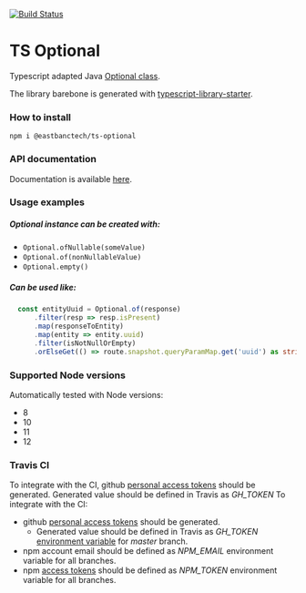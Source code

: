[![Build Status](https://travis-ci.com/eastbanctech/ts-optional.svg?branch=master)](https://travis-ci.com/eastbanctech/ts-optional)

# TS Optional
Typescript adapted Java [Optional class](https://docs.oracle.com/javase/8/docs/api/java/util/Optional.html).

The library barebone is generated with 
[typescript-library-starter](https://github.com/alexjoverm/typescript-library-starter). 

### How to install
`npm i @eastbanctech/ts-optional`

### API documentation

Documentation is available [here](https://eastbanctech.github.io/ts-optional/).

### Usage examples
##### Optional instance can be created with:
- `Optional.ofNullable(someValue)`
- `Optional.of(nonNullableValue)`
- `Optional.empty()`

##### Can be used like:

```typescript
  const entityUuid = Optional.of(response)
      .filter(resp => resp.isPresent)
      .map(responseToEntity)
      .map(entity => entity.uuid)
      .filter(isNotNullOrEmpty)
      .orElseGet(() => route.snapshot.queryParamMap.get('uuid') as string);
```

### Supported Node versions
Automatically tested with Node versions:
- 8
- 10
- 11
- 12

### Travis CI
To integrate with the CI, github [personal access tokens](https://github.com/settings/tokens) 
should be generated. 
Generated value should be defined in Travis as _GH_TOKEN_ 
To integrate with the CI: 
- github [personal access tokens](https://github.com/settings/tokens) should be generated. 
    - Generated value should be defined in Travis as _GH_TOKEN_ 
[environment variable](https://docs.travis-ci.com/user/environment-variables/#defining-variables-in-repository-settings) for _master_ branch.
- npm account email should be defined as _NPM_EMAIL_ environment variable for all branches.
- npm [access tokens](https://docs.npmjs.com/creating-and-viewing-authentication-tokens) should be defined as _NPM_TOKEN_ environment variable for all branches.
